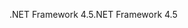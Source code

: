 <span data-ttu-id="9bbae-101">.NET Framework 4.5</span><span class="sxs-lookup"><span data-stu-id="9bbae-101">.NET Framework 4.5</span></span>